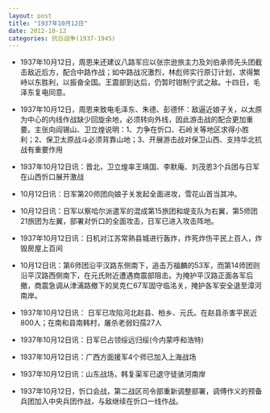 ```yaml
---
layout: post
title: "1937年10月12日"
date: 2012-10-12
categories: 抗日战争(1937-1945)
---
```


<meta name="referrer" content="no-referrer" />

- 1937年10月12日，周恩来还建议八路军应以张宗逊旅主力及刘伯承师先头团截击敌近后方，配合中路作战；如中路战况激烈，林彪师实行原订计划，求得繁峙以东胜利，以振奋全国。王震部到达后，仍暂时钳制宁武之敌。十四日，毛泽东复电同意。 

- 1937年10月12日，周恩来致电毛泽东、朱德、彭德怀：敌逼近娘子关，以太原为中心的内线作战缺少回旋余地，必须转向外线，因此游击战的配合更加重要。主张向阎锡山、卫立煌说明：1、力争在忻口、石岭关等地区求得小胜利；2、保卫太原战斗必须背靠山地；3、开展游击战对保卫山西、支持华北抗战有重要作用 

- 1937年10月12日讯：晋北，卫立煌率王靖国、李默庵、刘茂恩3个兵团与日军在山西忻口展开激战 

- 10月12日讯：日军第20师团向娘子关发起全面进攻，雪花山首当其冲。 

- 10月12日讯：日军以察哈尔派遣军的混成第15旅团和堤支队为右翼，第5师团21旅团为左翼，部署对忻口的全面攻击，日军已进入攻击阵地。 

- 1937年10月12日讯：日机对江苏常熟县城进行轰炸，炸死炸伤平民上百人，炸毁房屋上百间 

- 10月12日讯：第6师团沿平汉路东侧南下，追击万福麟的53军，而第14师团则沿平汉路西侧南下，在元氏附近遭遇商震部阻击。为掩护平汉路正面各军后撤，商震急调从津浦路撤下的吴克仁67军固守临洺关，掩护各军安全退至漳河南岸。 

- 1937年10月12日讯： 日军已攻陷河北赵县、柏乡、元氏。在赵县杀害平民近800人；在南和县南韩村，屠杀老弱妇孺27人 

- 1937年10月12日讯：日军已占领绥远归绥(今内蒙呼和浩特) 

- 1937年10月12日讯：广西方面援军4个师已加入上海战场 

- 1937年10月12日讯：山东战场，韩复渠军已退守徒骇河南岸 

- 1937年10月12日，忻口会战，第二战区司令部重新调整部署，调傅作义的预备兵团加入中央兵团作战，与敌继续在忻口一线作战。 

